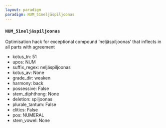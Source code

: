 ```yaml
---
layout: paradigm
paradigm: NUM_51neljäspiljoonas
---
```

### ` NUM_51neljäspiljoonas `

Optimisation hack for exceptional compound ’neljäspiljoonas’ that inflects in all parts with agreement
* kotus_tn: 51
* upos: NUM
* suffix_regex: neljäspiljoonas
* kotus_av: None
* grade_dir: weaken
* harmony: back
* possessive: False
* stem_diphthong: None
* deletion: spiljoonas
* plurale_tantum: False
* clitics: False
* pos: NUMERAL
* stem_vowel: None
